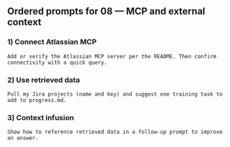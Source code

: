 ## Ordered prompts for 08 — MCP and external context

### 1) Connect Atlassian MCP
```text
Add or verify the Atlassian MCP server per the README. Then confirm connectivity with a quick query.
```

### 2) Use retrieved data
```text
Pull my Jira projects (name and key) and suggest one training task to add to progress.md.
```

### 3) Context infusion
```text
Show how to reference retrieved data in a follow-up prompt to improve an answer.
```

